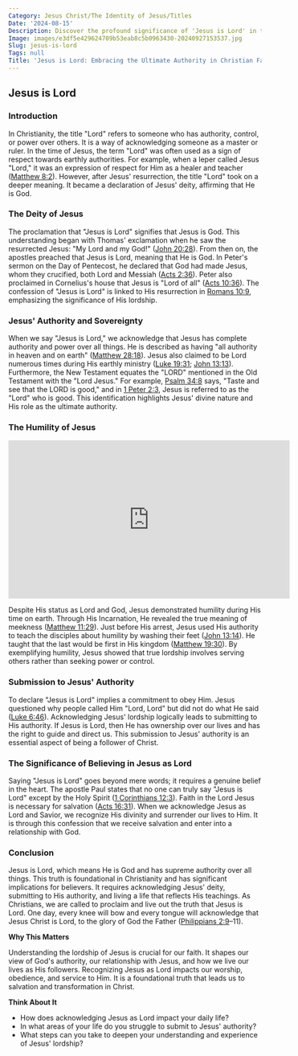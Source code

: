 ```yaml
---
Category: Jesus Christ/The Identity of Jesus/Titles
Date: '2024-08-15'
Description: Discover the profound significance of 'Jesus is Lord' in this enlightening article. Uncover the spiritual and theological implications of this powerful declaration.
Image: images/e3df5e429624709b53eab8c5b0963430-20240927153537.jpg
Slug: jesus-is-lord
Tags: null
Title: 'Jesus is Lord: Embracing the Ultimate Authority in Christian Faith'
---
```


## Jesus is Lord

### Introduction

In Christianity, the title "Lord" refers to someone who has authority, control, or power over others. It is a way of acknowledging someone as a master or ruler. In the time of Jesus, the term "Lord" was often used as a sign of respect towards earthly authorities. For example, when a leper called Jesus "Lord," it was an expression of respect for Him as a healer and teacher ([Matthew 8:2](https://www.bibleref.com/Matthew/8/Matthew-8-2.html)). However, after Jesus' resurrection, the title "Lord" took on a deeper meaning. It became a declaration of Jesus' deity, affirming that He is God.

### The Deity of Jesus

The proclamation that "Jesus is Lord" signifies that Jesus is God. This understanding began with Thomas' exclamation when he saw the resurrected Jesus: "My Lord and my God!" ([John 20:28](https://www.bibleref.com/John/20/John-20-28.html)). From then on, the apostles preached that Jesus is Lord, meaning that He is God. In Peter's sermon on the Day of Pentecost, he declared that God had made Jesus, whom they crucified, both Lord and Messiah ([Acts 2:36](https://www.bibleref.com/Acts/2/Acts-2-36.html)). Peter also proclaimed in Cornelius's house that Jesus is "Lord of all" ([Acts 10:36](https://www.bibleref.com/Acts/10/Acts-10-36.html)). The confession of "Jesus is Lord" is linked to His resurrection in [Romans 10:9](https://www.bibleref.com/Romans/10/Romans-10-9.html), emphasizing the significance of His lordship.

### Jesus' Authority and Sovereignty

When we say "Jesus is Lord," we acknowledge that Jesus has complete authority and power over all things. He is described as having "all authority in heaven and on earth" ([Matthew 28:18](https://www.bibleref.com/Matthew/28/Matthew-28-18.html)). Jesus also claimed to be Lord numerous times during His earthly ministry ([Luke 19:31](https://www.bibleref.com/Luke/19/Luke-19-31.html); [John 13:13](https://www.bibleref.com/John/13/John-13-13.html)). Furthermore, the New Testament equates the "LORD" mentioned in the Old Testament with the "Lord Jesus." For example, [Psalm 34:8](https://www.bibleref.com/Psalm/34/Psalm-34-8.html) says, "Taste and see that the LORD is good," and in [1 Peter 2:3](https://www.bibleref.com/1-Peter/2/1-Peter-2-3.html), Jesus is referred to as the "Lord" who is good. This identification highlights Jesus' divine nature and His role as the ultimate authority.

### The Humility of Jesus


<iframe width="560" height="315" src="https://www.youtube.com/embed/R9qoqQ75ifs" frameborder="0" allow="autoplay; encrypted-media" allowfullscreen></iframe>


Despite His status as Lord and God, Jesus demonstrated humility during His time on earth. Through His Incarnation, He revealed the true meaning of meekness ([Matthew 11:29](https://www.bibleref.com/Matthew/11/Matthew-11-29.html)). Just before His arrest, Jesus used His authority to teach the disciples about humility by washing their feet ([John 13:14](https://www.bibleref.com/John/13/John-13-14.html)). He taught that the last would be first in His kingdom ([Matthew 19:30](https://www.bibleref.com/Matthew/19/Matthew-19-30.html)). By exemplifying humility, Jesus showed that true lordship involves serving others rather than seeking power or control.

### Submission to Jesus' Authority

To declare "Jesus is Lord" implies a commitment to obey Him. Jesus questioned why people called Him "Lord, Lord" but did not do what He said ([Luke 6:46](https://www.bibleref.com/Luke/6/Luke-6-46.html)). Acknowledging Jesus' lordship logically leads to submitting to His authority. If Jesus is Lord, then He has ownership over our lives and has the right to guide and direct us. This submission to Jesus' authority is an essential aspect of being a follower of Christ.

### The Significance of Believing in Jesus as Lord

Saying "Jesus is Lord" goes beyond mere words; it requires a genuine belief in the heart. The apostle Paul states that no one can truly say "Jesus is Lord" except by the Holy Spirit ([1 Corinthians 12:3](https://www.bibleref.com/1-Corinthians/12/1-Corinthians-12-3.html)). Faith in the Lord Jesus is necessary for salvation ([Acts 16:31](https://www.bibleref.com/Acts/16/Acts-16-31.html)). When we acknowledge Jesus as Lord and Savior, we recognize His divinity and surrender our lives to Him. It is through this confession that we receive salvation and enter into a relationship with God.

### Conclusion

Jesus is Lord, which means He is God and has supreme authority over all things. This truth is foundational in Christianity and has significant implications for believers. It requires acknowledging Jesus' deity, submitting to His authority, and living a life that reflects His teachings. As Christians, we are called to proclaim and live out the truth that Jesus is Lord. One day, every knee will bow and every tongue will acknowledge that Jesus Christ is Lord, to the glory of God the Father ([Philippians 2:9](https://www.bibleref.com/Philippians/2/Philippians-2-9.html)–11).

**Why This Matters**

Understanding the lordship of Jesus is crucial for our faith. It shapes our view of God's authority, our relationship with Jesus, and how we live our lives as His followers. Recognizing Jesus as Lord impacts our worship, obedience, and service to Him. It is a foundational truth that leads us to salvation and transformation in Christ.

**Think About It**

- How does acknowledging Jesus as Lord impact your daily life?
- In what areas of your life do you struggle to submit to Jesus' authority?
- What steps can you take to deepen your understanding and experience of Jesus' lordship?